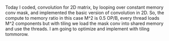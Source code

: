 Today I coded, convolution for 2D matrix, by looping over constant memory conv mask, and implemented the basic version of convolution in 2D. So, the compute to memory ratio in this case M^2 is 0.5 OP/B, every thread loads M^2 components but with tiling we load the mask conv into shared memory and use the threads. 
I am going to optimize and  implement with tiling tommorow. 
